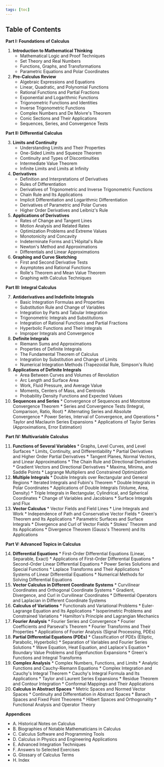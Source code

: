 ```yaml
---
tags: [toc]
---
```


## Table of Contents

**Part I: Foundations of Calculus**

1.  **Introduction to Mathematical Thinking**
    *   Mathematical Logic and Proof Techniques
    *   Set Theory and Real Numbers
    *   Functions, Graphs, and Transformations
    *   Parametric Equations and Polar Coordinates
2.  **Pre-Calculus Review**
    *   Algebraic Expressions and Equations
    *   Linear, Quadratic, and Polynomial Functions
    *   Rational Functions and Partial Fractions
    *   Exponential and Logarithmic Functions
    *   Trigonometric Functions and Identities
    *   Inverse Trigonometric Functions
    *   Complex Numbers and De Moivre's Theorem
    *   Conic Sections and Their Applications
    *   Sequences, Series, and Convergence Tests

**Part II: Differential Calculus**

3.  **Limits and Continuity**
    *   Understanding Limits and Their Properties
    *   One-Sided Limits and Squeeze Theorem
    *   Continuity and Types of Discontinuities
    *   Intermediate Value Theorem
    *   Infinite Limits and Limits at Infinity
4.  **Derivatives**
    *   Definition and Interpretations of Derivatives
    *   Rules of Differentiation
    *   Derivatives of Trigonometric and Inverse Trigonometric Functions
    *   Chain Rule and Its Applications
    *   Implicit Differentiation and Logarithmic Differentiation
    *   Derivatives of Parametric and Polar Curves
    *   Higher Order Derivatives and Leibniz's Rule
5.  **Applications of Derivatives**
    *   Rates of Change and Tangent Lines
    *   Motion Analysis and Related Rates
    *   Optimization Problems and Extreme Values
    *   Monotonicity and Concavity
    *   Indeterminate Forms and L'Hôpital's Rule
    *   Newton's Method and Approximations
    *   Differentials and Linear Approximations
6.  **Graphing and Curve Sketching**
    *   First and Second Derivative Tests
    *   Asymptotes and Rational Functions
    *   Rolle's Theorem and Mean Value Theorem
    *   Graphing with Calculus Techniques

**Part III: Integral Calculus**

7.  **Antiderivatives and Indefinite Integrals**
    *   Basic Integration Formulas and Properties
    *   Substitution Rule and Change of Variables
    *   Integration by Parts and Tabular Integration
    *   Trigonometric Integrals and Substitutions
    *   Integration of Rational Functions and Partial Fractions
    *   Hyperbolic Functions and Their Integrals
    *   Improper Integrals and Convergence
8.  **Definite Integrals**
    *   Riemann Sums and Approximations
    *   Properties of Definite Integrals
    *   The Fundamental Theorem of Calculus
    *   Integration by Substitution and Change of Limits
    *   Numerical Integration Methods (Trapezoidal Rule, Simpson's Rule)
9.  **Applications of Definite Integrals**
    *   Area Between Curves and Volumes of Revolution
    *   Arc Length and Surface Area
    *   Work, Fluid Pressure, and Average Value
    *   Moments, Centers of Mass, and Centroids
    *   Probability Density Functions and Expected Values
10.  **Sequences and Series**
    *   Convergence of Sequences and Monotone Convergence Theorem
    *   Series and Convergence Tests (Integral, Comparison, Ratio, Root)
    *   Alternating Series and Absolute Convergence
    *   Power Series, Interval of Convergence, and Operations
    *   Taylor and Maclaurin Series Expansions
    *   Applications of Taylor Series (Approximations, Error Estimation)

**Part IV: Multivariable Calculus**

11.  **Functions of Several Variables**
    *   Graphs, Level Curves, and Level Surfaces
    *   Limits, Continuity, and Differentiability
    *   Partial Derivatives and Higher Order Partial Derivatives
    *   Tangent Planes, Normal Vectors, and Linear Approximations
    *   The Chain Rule and Directional Derivatives
    *   Gradient Vectors and Directional Derivatives
    *   Maxima, Minima, and Saddle Points
    *   Lagrange Multipliers and Constrained Optimization
12.  **Multiple Integrals**
    *   Double Integrals over Rectangular and General Regions
    *   Iterated Integrals and Fubini's Theorem
    *   Double Integrals in Polar Coordinates
    *   Applications of Double Integrals (Volume, Area, Density)
    *   Triple Integrals in Rectangular, Cylindrical, and Spherical Coordinates
    *   Change of Variables and Jacobians
    *   Surface Integrals and Flux
13.  **Vector Calculus**
    *   Vector Fields and Field Lines
    *   Line Integrals and Work
    *   Independence of Path and Conservative Vector Fields
    *   Green's Theorem and Its Applications
    *   Parametric Surfaces and Surface Integrals
    *   Divergence and Curl of Vector Fields
    *   Stokes' Theorem and Its Applications
    *   Divergence Theorem (Gauss's Theorem) and Its Applications

**Part V: Advanced Topics in Calculus**

14.  **Differential Equations**
    *   First-Order Differential Equations (Linear, Separable, Exact)
    *   Applications of First-Order Differential Equations
    *   Second-Order Linear Differential Equations
    *   Power Series Solutions and Special Functions
    *   Laplace Transforms and Their Applications
    *   Systems of Linear Differential Equations
    *   Numerical Methods for Solving Differential Equations
15.  **Vector Calculus in Different Coordinate Systems**
    *   Curvilinear Coordinates and Orthogonal Coordinate Systems
    *   Gradient, Divergence, and Curl in Curvilinear Coordinates
    *   Differential Operators and Laplacian in Different Coordinate Systems
16.  **Calculus of Variations**
    *   Functionals and Variational Problems
    *   Euler-Lagrange Equation and Its Applications
    *   Isoperimetric Problems and Constrained Variations
    *   Hamilton's Principle and Lagrangian Mechanics
17.  **Fourier Analysis**
    *   Fourier Series and Convergence
    *   Fourier Coefficients and Parseval's Theorem
    *   Fourier Transforms and Their Properties
    *   Applications of Fourier Analysis (Signal Processing, PDEs)
18.  **Partial Differential Equations (PDEs)**
    *   Classification of PDEs (Elliptic, Parabolic, Hyperbolic)
    *   Separation of Variables and Fourier Series Solutions
    *   Wave Equation, Heat Equation, and Laplace's Equation
    *   Boundary Value Problems and Eigenfunction Expansions
    *   Green's Functions and Integral Transforms
19.  **Complex Analysis**
    *   Complex Numbers, Functions, and Limits
    *   Analytic Functions and Cauchy-Riemann Equations
    *   Complex Integration and Cauchy's Integral Theorem
    *   Cauchy's Integral Formula and Its Applications
    *   Taylor and Laurent Series Expansions
    *   Residue Theorem and Contour Integration
    *   Conformal Mappings and Their Applications
20.  **Calculus in Abstract Spaces**
    *   Metric Spaces and Normed Vector Spaces
    *   Continuity and Differentiation in Abstract Spaces
    *   Banach Spaces and Fixed Point Theorems
    *   Hilbert Spaces and Orthogonality
    *   Functional Analysis and Operator Theory

**Appendices**

*   A. Historical Notes on Calculus
*   B. Biographies of Notable Mathematicians in Calculus
*   C. Calculus Software and Programming Tools
*   D. Calculus in Physics and Engineering Applications
*   E. Advanced Integration Techniques
*   F. Answers to Selected Exercises
*   G. Glossary of Calculus Terms
*   H. Index
